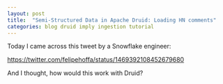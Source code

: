 ```yaml
---
layout: post
title:  "Semi-Structured Data in Apache Druid: Loading HN comments"
categories: blog druid imply ingestion tutorial
---
```


Today I came across this tweet by a Snowflake engineer:

https://twitter.com/felipehoffa/status/1469392108452679680

And I thought, how would this work with Druid?
